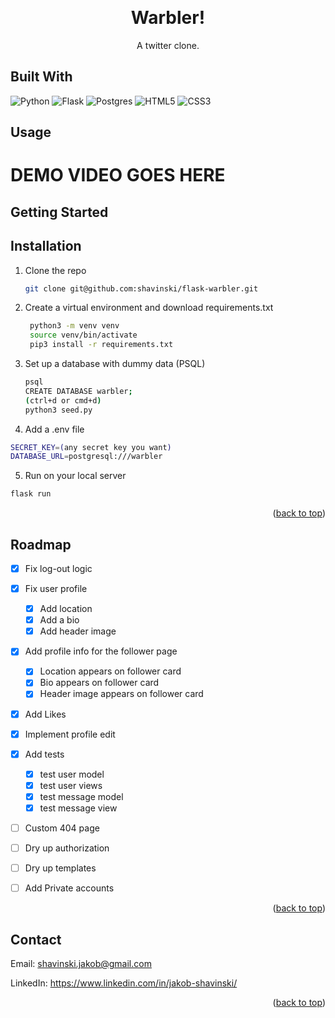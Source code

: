 <a name="readme-top"></a>

<!-- PROJECT HEADER-->
<br />
<div align="center">
  <h1 align="center">
    Warbler!
  </h1>
  <p>A twitter clone.</p>
</div>


## Built With

![Python](https://img.shields.io/badge/python-3670A0?style=for-the-badge&logo=python&logoColor=ffdd54)
![Flask](https://img.shields.io/badge/flask-%23000.svg?style=for-the-badge&logo=flask&logoColor=white)
![Postgres](https://img.shields.io/badge/postgres-%23316192.svg?style=for-the-badge&logo=postgresql&logoColor=white)
![HTML5](https://img.shields.io/badge/html5-%23E34F26.svg?style=for-the-badge&logo=html5&logoColor=white)
![CSS3](https://img.shields.io/badge/css3-%231572B6.svg?style=for-the-badge&logo=css3&logoColor=white)



<!-- USAGE EXAMPLES -->
## Usage

<h1>DEMO VIDEO GOES HERE</h1>



<!-- GETTING STARTED -->
## Getting Started

## Installation

1. Clone the repo
   ```sh
   git clone git@github.com:shavinski/flask-warbler.git
   ```
2. Create a virtual environment and download requirements.txt
   ```sh
    python3 -m venv venv
    source venv/bin/activate
    pip3 install -r requirements.txt
   ```
3. Set up a database with dummy data (PSQL)
   ```sh
   psql
   CREATE DATABASE warbler;
   (ctrl+d or cmd+d) 
   python3 seed.py
   ```
4. Add a .env file
  ```sh
  SECRET_KEY=(any secret key you want)
  DATABASE_URL=postgresql:///warbler
  ```
5. Run on your local server
  ```sh
  flask run 
  ```

<p align="right">(<a href="#readme-top">back to top</a>)</p>


<!-- ROADMAP -->
## Roadmap

- [x] Fix log-out logic
- [x] Fix user profile
    - [x] Add location
    - [x] Add a bio
    - [x] Add header image
- [x] Add profile info for the follower page
    - [x] Location appears on follower card
    - [x] Bio appears on follower card
    - [x] Header image appears on follower card   
- [x] Add Likes
- [x] Implement profile edit 
- [x] Add tests
    - [x] test user model
    - [x] test user views
    - [x] test message model
    - [x] test message view
- [ ] Custom 404 page
- [ ] Dry up authorization
- [ ] Dry up templates
- [ ] Add Private accounts 



<p align="right">(<a href="#readme-top">back to top</a>)</p>

<!-- CONTACT -->
## Contact

Email: shavinski.jakob@gmail.com

LinkedIn: https://www.linkedin.com/in/jakob-shavinski/

<p align="right">(<a href="#readme-top">back to top</a>)</p>


